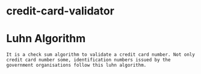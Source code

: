 # credit-card-validator

# Luhn Algorithm
    It is a check sum algorithm to validate a credit card number. Not only credit card number some, identification numbers issued by the government organisations follow this luhn algorithm.
